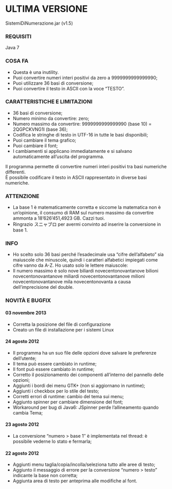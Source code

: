 # ULTIMA VERSIONE
SistemiDiNumerazione.jar (v1.5)

### REQUISITI
Java 7

### COSA FA
* Questa è una inutility.
* Puoi convertire numeri interi positivi da zero a 9999999999999990;
* Puoi utilizzare 36 basi di conversione;
* Puoi convertire il testo in ASCII con la voce “TESTO”.

### CARATTERISTICHE E LIMITAZIONI
* 36 basi di conversione;
* Numero minimo da convertire: zero;
* Numero massimo da convertire: 9999999999999990 (base 10) = 2QGPCKVNG1I (base 36);
* Codifica le stringhe di testo in UTF-16 in tutte le basi disponibili;
* Puoi cambiare il tema grafico;
* Puoi cambiare il font;
* I cambiamenti si applicano immediatamente e si salvano automaticamente all’uscita del programma.

Il programma permette di convertire numeri interi positivi tra basi numeriche differenti.<br>
È possibile codificare il testo in ASCII rappresentato in diverse basi numeriche.

### ATTENZIONE
* La base 1 è matematicamente corretta e siccome la matematica non è un’opinione, il consumo di RAM sul numero massimo da convertire ammonta a 18’626’451,4923 GB. Cazzi tuoi.
* Ringrazio スニャブロ per avermi convinto ad inserire la conversione in base 1.

### INFO
* Ho scelto solo 36 basi perché l’esadecimale usa “cifre dell’alfabeto” sia maiuscole che minuscole, quindi i caratteri alfabetici impiegati come cifre vanno da A-Z. Ho usato solo le lettere maiuscole:
* Il numero massimo è solo nove biliardi novecentonovantanove bilioni novecentonovantanove miliardi novecentonovantanove milioni novecentonovantanove mila novecentonovanta a causa dell’imprecisione del double.

### NOVITÀ E BUGFIX
#### 03 novembre 2013
* Corretta la posizione del file di configurazione
* Creato un file di installazione per i sistemi Linux

#### 24 agosto 2012
* Il programma ha un suo file delle opzioni dove salvare le preferenze dell’utente;
* Il tema può essere cambiato in runtime;
* Il font può essere cambiato in runtime;
* Corretto il posizionamento dei componenti all’interno del pannello delle opzioni;
* Aggiunti i bordi dei menu GTK+ (non si aggiornano in runtime);
* Aggiunti i checkbox per lo stile del testo;
* Corretti errori di runtime: cambio del tema sui menu;
* Aggiunto spinner per cambiare dimensione del font;
* Workaround per bug di Java6: JSpinner perde l’allineamento quando cambia Tema;

#### 23 agosto 2012
* La conversione “numero > base 1″ è implementata nel thread: è possibile vederne lo stato e fermarla;

#### 22 agosto 2012
* Aggiunti menu taglia/copia/incolla/seleziona tutto alle aree di testo;
* Aggiunto il messaggio di errore per la conversione “numero > testo” indicante la base non corretta;
* Aggiunta area di testo per anteprima alle modifiche al font.